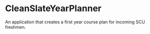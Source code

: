 CleanSlateYearPlanner
=====================

An application that creates a first year course plan for incoming SCU freshmen. 
